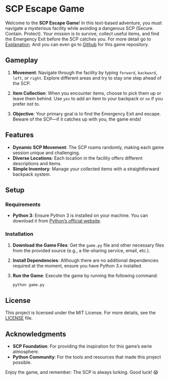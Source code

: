 # SCP Escape Game

Welcome to the **SCP Escape Game**! In this text-based adventure, you must navigate a mysterious facility while avoiding a dangerous SCP (Secure. Contain. Protect). Your mission is to survive, collect useful items, and find the Emergency Exit before the SCP catches you. For more detail go to [Explanation](explanation.txt). And you can even go to [Github](https://github.com/kevin-jus/SCP-Escape) for this game repository.

## Gameplay

1. **Movement**: Navigate through the facility by typing `forward`, `backward`, `left`, or `right`. Explore different areas and try to stay one step ahead of the SCP.

2. **Item Collection**: When you encounter items, choose to pick them up or leave them behind. Use `yes` to add an item to your backpack or `no` if you prefer not to.

3. **Objective**: Your primary goal is to find the Emergency Exit and escape. Beware of the SCP—if it catches up with you, the game ends!

## Features

- **Dynamic SCP Movement**: The SCP roams randomly, making each game session unique and challenging.
- **Diverse Locations**: Each location in the facility offers different descriptions and items.
- **Simple Inventory**: Manage your collected items with a straightforward backpack system.

## Setup

### Requirements

- **Python 3**: Ensure Python 3 is installed on your machine. You can download it from [Python’s official website](https://www.python.org/downloads/).

### Installation

1. **Download the Game Files**: Get the `game.py` file and other necessary files from the provided source (e.g., a file-sharing service, email, etc.).

2. **Install Dependencies**: Although there are no additional dependencies required at the moment, ensure you have Python 3.x installed.

3. **Run the Game**: Execute the game by running the following command:

    ```bash
    python game.py
    ```

## License

This project is licensed under the MIT License. For more details, see the [LICENSE](LICENSE) file.

## Acknowledgments

- **SCP Foundation**: For providing the inspiration for this game’s eerie atmosphere.
- **Python Community**: For the tools and resources that made this project possible.

Enjoy the game, and remember: The SCP is always lurking. Good luck! 😱

